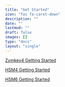 ```yaml
---
title: "Get Started"
icon: "fas fa-caret-down"
description: ""
date: ""
lastmod: ""
draft: false
images: []
type: "docs"
layout: "single"
---
```


<p><a href="https://docs.zymbit.com/how-to/getting-started/zymkey4">Zymkey4 Getting Started</a></p>
<p><a href="https://docs.zymbit.com/how-to/getting-started/hsm4">HSM4 Getting Started</a></p>
<p><a href="https://docs.zymbit.com/how-to/getting-started/hsm6">HSM6 Getting Started</a></p>
